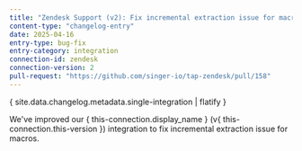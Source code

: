 ```yaml
---
title: "Zendesk Support (v2): Fix incremental extraction issue for macros"
content-type: "changelog-entry"
date: 2025-04-16
entry-type: bug-fix
entry-category: integration
connection-id: zendesk
connection-version: 2
pull-request: "https://github.com/singer-io/tap-zendesk/pull/158"
---
```

{ site.data.changelog.metadata.single-integration | flatify }

We've improved our { this-connection.display_name } (v{ this-connection.this-version }) integration to fix incremental extraction issue for macros.